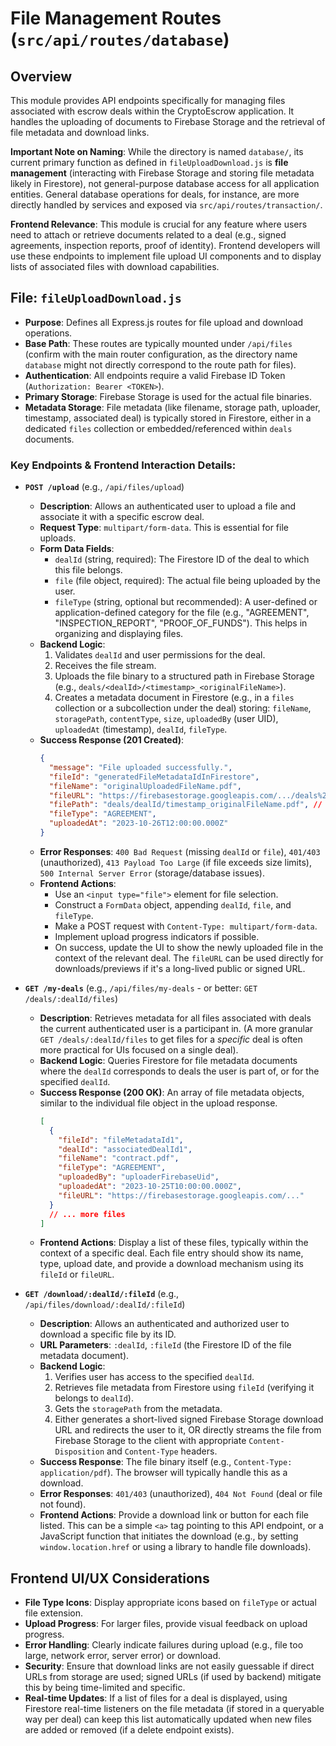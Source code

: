 # File Management Routes (`src/api/routes/database`)

## Overview

This module provides API endpoints specifically for managing files associated with escrow deals within the CryptoEscrow application. It handles the uploading of documents to Firebase Storage and the retrieval of file metadata and download links.

**Important Note on Naming**: While the directory is named `database/`, its current primary function as defined in `fileUploadDownload.js` is **file management** (interacting with Firebase Storage and storing file metadata likely in Firestore), not general-purpose database access for all application entities. General database operations for deals, for instance, are more directly handled by services and exposed via `src/api/routes/transaction/`.

**Frontend Relevance**: This module is crucial for any feature where users need to attach or retrieve documents related to a deal (e.g., signed agreements, inspection reports, proof of identity). Frontend developers will use these endpoints to implement file upload UI components and to display lists of associated files with download capabilities.

## File: `fileUploadDownload.js`

-   **Purpose**: Defines all Express.js routes for file upload and download operations.
-   **Base Path**: These routes are typically mounted under `/api/files` (confirm with the main router configuration, as the directory name `database` might not directly correspond to the route path for files).
-   **Authentication**: All endpoints require a valid Firebase ID Token (`Authorization: Bearer <TOKEN>`).
-   **Primary Storage**: Firebase Storage is used for the actual file binaries.
-   **Metadata Storage**: File metadata (like filename, storage path, uploader, timestamp, associated deal) is typically stored in Firestore, either in a dedicated `files` collection or embedded/referenced within `deals` documents.

### Key Endpoints & Frontend Interaction Details:

-   **`POST /upload`** (e.g., `/api/files/upload`)
    -   **Description**: Allows an authenticated user to upload a file and associate it with a specific escrow deal.
    -   **Request Type**: `multipart/form-data`. This is essential for file uploads.
    -   **Form Data Fields**:
        -   `dealId` (string, required): The Firestore ID of the deal to which this file belongs.
        -   `file` (file object, required): The actual file being uploaded by the user.
        -   `fileType` (string, optional but recommended): A user-defined or application-defined category for the file (e.g., "AGREEMENT", "INSPECTION_REPORT", "PROOF_OF_FUNDS"). This helps in organizing and displaying files.
    -   **Backend Logic**: 
        1.  Validates `dealId` and user permissions for the deal.
        2.  Receives the file stream.
        3.  Uploads the file binary to a structured path in Firebase Storage (e.g., `deals/<dealId>/<timestamp>_<originalFileName>`).
        4.  Creates a metadata document in Firestore (e.g., in a `files` collection or a subcollection under the deal) storing: `fileName`, `storagePath`, `contentType`, `size`, `uploadedBy` (user UID), `uploadedAt` (timestamp), `dealId`, `fileType`.
    -   **Success Response (201 Created)**:
        ```json
        {
          "message": "File uploaded successfully.",
          "fileId": "generatedFileMetadataIdInFirestore",
          "fileName": "originalUploadedFileName.pdf",
          "fileURL": "https://firebasestorage.googleapis.com/.../deals%2FdealId%2F...%2ForiginalFileName.pdf?alt=media&token=...", // A publicly accessible or signed download URL
          "filePath": "deals/dealId/timestamp_originalFileName.pdf", // Path in Firebase Storage
          "fileType": "AGREEMENT",
          "uploadedAt": "2023-10-26T12:00:00.000Z"
        }
        ```
    -   **Error Responses**: `400 Bad Request` (missing `dealId` or `file`), `401/403` (unauthorized), `413 Payload Too Large` (if file exceeds size limits), `500 Internal Server Error` (storage/database issues).
    -   **Frontend Actions**: 
        -   Use an `<input type="file">` element for file selection.
        -   Construct a `FormData` object, appending `dealId`, `file`, and `fileType`.
        -   Make a POST request with `Content-Type: multipart/form-data`.
        -   Implement upload progress indicators if possible.
        -   On success, update the UI to show the newly uploaded file in the context of the relevant deal. The `fileURL` can be used directly for downloads/previews if it's a long-lived public or signed URL.

-   **`GET /my-deals`** (e.g., `/api/files/my-deals` - or better: `GET /deals/:dealId/files`)
    -   **Description**: Retrieves metadata for all files associated with deals the current authenticated user is a participant in. (A more granular `GET /deals/:dealId/files` to get files for a *specific* deal is often more practical for UIs focused on a single deal).
    -   **Backend Logic**: Queries Firestore for file metadata documents where the `dealId` corresponds to deals the user is part of, or for the specified `dealId`.
    -   **Success Response (200 OK)**: An array of file metadata objects, similar to the individual file object in the upload response.
        ```json
        [
          {
            "fileId": "fileMetadataId1",
            "dealId": "associatedDealId1",
            "fileName": "contract.pdf",
            "fileType": "AGREEMENT",
            "uploadedBy": "uploaderFirebaseUid",
            "uploadedAt": "2023-10-25T10:00:00.000Z",
            "fileURL": "https://firebasestorage.googleapis.com/..."
          }
          // ... more files
        ]
        ```
    -   **Frontend Actions**: Display a list of these files, typically within the context of a specific deal. Each file entry should show its name, type, upload date, and provide a download mechanism using its `fileId` or `fileURL`.

-   **`GET /download/:dealId/:fileId`** (e.g., `/api/files/download/:dealId/:fileId`)
    -   **Description**: Allows an authenticated and authorized user to download a specific file by its ID.
    -   **URL Parameters**: `:dealId`, `:fileId` (the Firestore ID of the file metadata document).
    -   **Backend Logic**: 
        1.  Verifies user has access to the specified `dealId`.
        2.  Retrieves file metadata from Firestore using `fileId` (verifying it belongs to `dealId`).
        3.  Gets the `storagePath` from the metadata.
        4.  Either generates a short-lived signed Firebase Storage download URL and redirects the user to it, OR directly streams the file from Firebase Storage to the client with appropriate `Content-Disposition` and `Content-Type` headers.
    -   **Success Response**: The file binary itself (e.g., `Content-Type: application/pdf`). The browser will typically handle this as a download.
    -   **Error Responses**: `401/403` (unauthorized), `404 Not Found` (deal or file not found).
    -   **Frontend Actions**: Provide a download link or button for each file listed. This can be a simple `<a>` tag pointing to this API endpoint, or a JavaScript function that initiates the download (e.g., by setting `window.location.href` or using a library to handle file downloads).

## Frontend UI/UX Considerations

-   **File Type Icons**: Display appropriate icons based on `fileType` or actual file extension.
-   **Upload Progress**: For larger files, provide visual feedback on upload progress.
-   **Error Handling**: Clearly indicate failures during upload (e.g., file too large, network error, server error) or download.
-   **Security**: Ensure that download links are not easily guessable if direct URLs from storage are used; signed URLs (if used by backend) mitigate this by being time-limited and specific.
-   **Real-time Updates**: If a list of files for a deal is displayed, using Firestore real-time listeners on the file metadata (if stored in a queryable way per deal) can keep this list automatically updated when new files are added or removed (if a delete endpoint exists). 